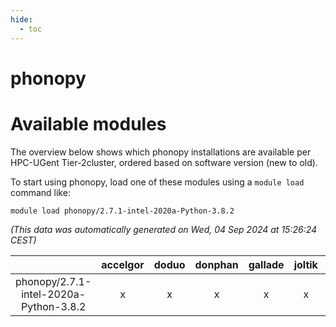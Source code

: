 ```yaml
---
hide:
  - toc
---
```


phonopy
=======

# Available modules


The overview below shows which phonopy installations are available per HPC-UGent Tier-2cluster, ordered based on software version (new to old).

To start using phonopy, load one of these modules using a `module load` command like:

```shell
module load phonopy/2.7.1-intel-2020a-Python-3.8.2
```

*(This data was automatically generated on Wed, 04 Sep 2024 at 15:26:24 CEST)*  

| |accelgor|doduo|donphan|gallade|joltik|shinx|skitty|
| :---: | :---: | :---: | :---: | :---: | :---: | :---: | :---: |
|phonopy/2.7.1-intel-2020a-Python-3.8.2|x|x|x|x|x|-|x|
